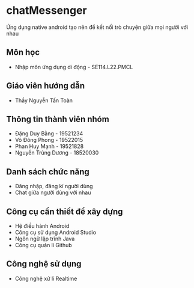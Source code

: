 # chatMessenger
Ứng dụng native android tạo nên để kết nối trò chuyện giữa mọi người với nhau
## Môn học
- Nhập môn ứng dụng di động - SE114.L22.PMCL
## Giáo viên hướng dẫn
- Thầy Nguyễn Tấn Toàn
## Thông tin thành viên nhóm
- Đặng Duy Bằng - 19521234 
- Võ Đông Phong - 19522015 
- Phan Huy Mạnh - 19521828
- Nguyễn Trùng Dương - 18520030 
## Danh sách chức năng
- Đăng nhập, đăng kí người dùng
- Chat giữa người dùng với nhau
## Công cụ cần thiết để xây dựng
- Hệ điều hành Android
- Công cụ sử dụng Android Studio
- Ngôn ngữ lập trình Java
- Công cụ quản lí Github
## Công nghệ sử dụng
- Công nghệ xử lí Realtime
